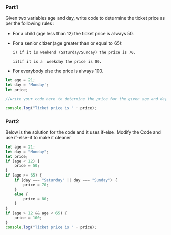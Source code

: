 ### Part1

Given two variables age and day, write code to determine the ticket price as per the following rules :
- For a child (age less than 12) the ticket price is always 50. 

- For a senior citizen(age greater than or equal to 65):

      i) if it is weekend (Saturday/Sunday) the price is 70.
      
      ii)if it is a  weekday the price is 80.

- For everybody else the price is always 100. 
```js
let age = 21;
let day = 'Monday';
let price;  

//write your code here to determine the price for the given age and day.

console.log("Ticket price is " + price);
```
### Part2
Below is the solution for the code and it  uses if-else. 
Modify the Code and use if-else-if to make it cleaner
```js
let age = 21;
let day = "Monday";
let price;
if (age < 12) {
    price = 50;
}
if (age >= 65) {
    if (day === "Saturday" || day === "Sunday") {
        price = 70;
    }
    else {
        price = 80;
    }
}
if (age > 12 && age < 65) {
    price = 100;
}
console.log("Ticket price is " + price);
```
